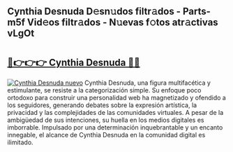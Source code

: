 ## Cynthia Desnuda D𝚎sn𝚞dos filtr𝚊dos - Parts-m5f Vid𝚎os filtr𝚊dos - N𝚞evas f𝚘tos atr𝚊ctivas vLgOt

# <h2><a href="http://mb49xpi.tromn.icu/?c=Cynthia+Desnuda">🔗👉👉👉 Cynthia Desnuda 🔗🔗</a></h2>

[![Cynthia Desnuda nuevo](https://i.imgur.com/pEAQMta.gif)](http://mb49xpi.tromn.icu/?c=Cynthia+Desnuda)
Cynthia Desnuda, una figura multifacética y estimulante, se resiste a la categorización simple. Su enfoque poco ortodoxo para construir una personalidad web ha magnetizado y ofendido a los seguidores, generando debates sobre la expresión artística, la privacidad y las complejidades de las comunidades virtuales. A pesar de la ambigüedad de sus intenciones, su huella en los medios digitales es imborrable. Impulsado por una determinación inquebrantable y un encanto innegable, el alcance de Cynthia Desnuda en la comunidad digital es ilimitado.
